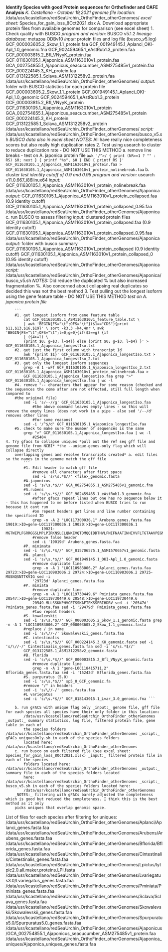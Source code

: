 **Identify Species with good Protein sequences for Orthofinder and CAFE Analysis** *K. Castellano - October 19,2021* _genome file location:_ 
/data/usr/kcastellano/redSeaUrchin_OrthoFinder_otherGenomes/ _excel sheet:_ Species_for_gain_loss_8Oct2021.xlsx A. Download appropriate protein files from 
available genomes for comparison (see excel sheet)
    1. Check quality with BUSCO _program and version:_ BUSCO v5.1.2 _lineage database:_ metazoa ODBv10 _input:_ protein files and log file (busco_v5.log) 
            GCF_000003605.2_Skow_1.1_protein.faa GCF_001949145.1_Aplanci_OKI-Apl_1.0_genomic.fna GCF_902459465.1_eAstRub1.3_protein.faa 
            GCF_000003815.2_Bfl_VNyyK_protein.faa GCF_011630105.1_Ajaponica_ASM1163010v1_protein.faa 
            GCA_002754855.1_Ajaponicus_seacucumber_ASM275485v1_protein.faa GCF_000224145.3_KH_protein.faa GCF_013122585.1_Sclava_ASM1312258v2_protein.faa
        /data/usr/kcastellano/redSeaUrchin_OrthoFinder_otherGenomes/ _output:_ folder with BUSCO statistics for each protein file 
            GCF_000003605.2_Skow_1.1_protein GCF_001949145.1_Aplanci_OKI-Apl_1.0_genomic GCF_902459465.1_eAstRub1.3_protein GCF_000003815.2_Bfl_VNyyK_protein 
            GCF_011630105.1_Ajaponica_ASM1163010v1_protein GCA_002754855.1_Ajaponicus_seacucumber_ASM275485v1_protein GCF_000224145.3_KH_protein 
            GCF_013122585.1_Sclava_ASM1312258v2_protein
        /data/usr/kcastellano/redSeaUrchin_OrthoFinder_otherGenomes/ _script:_ /data/usr/kcastellano/redSeaUrchin_OrthoFinder_otherGenomes/busco_v5.sh *BUSCO 
         data also in excel sheet*
        _NOTES:_ All have really nice completeness scores but also really high duplication rates 2. Test using usearch to cluster to reduce duplication rate - 
    DO NOT USE THIS METHOD
        a. remove line breaks - test on A. japonica protein file ``` awk '/^>/ { print (NR==1 ? "" : RS) $0; next } { printf "%s", $0 } END { printf RS }' 
            GCF_011630105.1_Ajaponica_ASM1163010v1_protein.faa > GCF_011630105.1_Ajaponica_ASM1163010v1_protein_nolinebreak.faa ```
        b. cluster *test identity cutoff of 0.9 and 0.95* _program and version:_ usearch v11.0.667_i86linux64 _input:_ 
            GCF_011630105.1_Ajaponica_ASM1163010v1_protein_nolinebreak.faa /data/usr/kcastellano/redSeaUrchin_OrthoFinder_otherGenomes/Ajaponica _output:_ 
            GCF_011630105.1_Ajaponica_ASM1163010v1_protein_collapsed.faa (0.9 identity cutoff) 
            GCF_011630105.1_Ajaponica_ASM1163010v1_protein_collapsed_0.95.faa /data/usr/kcastellano/redSeaUrchin_OrthoFinder_otherGenomes/Ajaponica
        c. run BUSCO to assess filtering _input:_ clustered protein files GCF_011630105.1_Ajaponica_ASM1163010v1_protein_collapsed.faa (0.9 identity cutoff) 
            GCF_011630105.1_Ajaponica_ASM1163010v1_protein_collapsed_0.95.faa /data/usr/kcastellano/redSeaUrchin_OrthoFinder_otherGenomes/Ajaponica _output:_ 
            folder with busco summary GCF_011630105.1_Ajaponica_ASM1163010v1_protein_collapsed (0.9 identity cutoff) 
            GCF_011630105.1_Ajaponica_ASM1163010v1_protein_collapsed_0 (0.95 identity cutoff) 
            /data/usr/kcastellano/redSeaUrchin_OrthoFinder_otherGenomes/Ajaponica _script:_ 
            /data/usr/kcastellano/redSeaUrchin_OrthoFinder_otherGenomes/Ajaponica/busco_v5.sh _NOTES:_ Did reduce the duplicated % but also increased 
            fragmentation %. Also concerned about collapsing real duplicates so decided this was not the best method
    3. Test pulling out the longest isoform using the gene feature table - DO NOT USE THIS METHOD *test on A. japonica protein file*
        
        ```
        #1. get longest isoform from gene feature table
            cat GCF_011630105.1_ASM1163010v1_feature_table.txt \
            | awk 'BEGIN{FS="\t";OFS="\t"}($1=="CDS"){print $11,$13,$16,$19}' \ sort -k3,3 -k4,4nr \ awk 'BEGIN{FS="\t";OFS="\t";l=0;g=0}{if($3==g) {if 
            | ($4>=l) \
            {print $0; g=$3; l=$4}} else {print $0; g=$3; l=$4} }' > GCF_011630105.1_Ajaponica_longestIso.txt
        #2. get just the first column with transcript Id
            awk '{print $1}' GCF_011630105.1_Ajaponica_longestIso.txt > GCF_011630105.1_Ajaponica_longestIso_2.txt
        #3. get only the longest isoform sequences
            grep -A 1 -wFf GCF_011630105.1_Ajaponica_longestIso_2.txt GCF_011630105.1_Ajaponica_ASM1163010v1_protein_nolinebreak.faa > 
            GCF_011630105.1_Ajaponica_longestIso.faa grep ">" GCF_011630105.1_Ajaponica_longestIso.faa | wc -l
        #4. remove "-- characters that appear for some reason (checked and the sequences the come after are not effected, still full length when compared to 
        #the original file)
            sed -i 's/--//g' GCF_011630105.1_Ajaponica_longestIso.faa
                #the above command leaves empty lines - so this will remove the empty lines (does not work in a pipe - also sed '/--/d' removes other lines 
                #for some reasons)
            sed -i '/^$/d' GCF_011630105.1_Ajaponica_longestIso.faa
        #5. check to make sure the number of sequences is the same
            grep ">" GCF_011630105.1_Ajaponica_longestIso.faa | wc -l
                #25404
    4. Try gfacs to collapse uniques *pull out the ref seq gff file and genome file from NCBI* *the --unique-genes-only flag which will collapse directly 
        overlapping genes and resolve transcripts created* a. edit files so the names in the genome match the gff file
            ```
            #1. Edit header to match gff file
                #remove all characters after first space
                sed -i 's/\s.*$//' <file>_genomic.fasta
            #A.japonicus
            sed -i 's/\s.*$//' GCA_002754855.1_ASM275485v1_genomic.fna
            #A.rubens
            sed -i 's/\s.*$//' GCF_902459465.1_eAstRub1.3_genomic.fna
                #after gfacs repeat lines but one has no sequence below it - this has happened to me before listed when BUSCO tries to run because it cant run 
                #on repeat headers get lines and line number containing the specificed ID
                grep -n -A 2 "LOC117300036.1" Arubens_genes.fasta.faa 19019:>ID=gene-LOC117300036.1 19020:>ID=gene-LOC117300036.1 
                    19021-MGTWEPLFGRRGGSLMPLPIRKNSLCLQNKEVQTDMQQIDDTHVLFNIFNAATINHIVVFLTGTAAVPEGMGGAIYFSWPSPEGEMVWMFLGFITNEKPSAIFKVVGLKKGSSTNNSFMQSMPVQQPMKTMSQIGISVEPLHVIQHQIPAETTQTSTLTSFSEFSMKMLENFYNYASSF*
                #remove false header
                sed -i '19019d' Arubens_genes.fasta.faa
            #P. minimata
            sed -i 's/\s.*$//' GCF_015706575.1_ASM1570657v1_genomic.fasta
            #A. planci
            sed -i 's/\s.*$//' GCF_001949145.1_OKI-Apl_1.0_genomic.fasta
                #remove duplicate line
                grep -n -A 1 "LOC110983006.2" Aplanci_genes.fasta.faa 29723:>ID=gene-LOC110983006.2 29724:>ID=gene-LOC110983006.2 29725-MGSNQSNTTKVIG sed -i 
                '29723d' Aplanci_genes.fasta.faa
            #P. miniata
                #remove duplicate line
                grep -n -A 1 "LOC119730449.6" Pminiata_genes.fasta.faa 20547:>ID=gene-LOC119730449.6 20548:>ID=gene-LOC119730449.6 
                20549-MLLSSKKPHVCETSSKAFTEKSSPRIHDRV sed -i '20547d' Pminiata_genes.fasta.faa sed -i '29479d' Pminiata_genes.fasta.faa
                #two repeat headers
            #S. kowalevskii
            sed -i 's/\s.*$//' GCF_000003605.2_Skow_1.1_genomic.fasta grep -n -A 1 "LOC110983006.2" GCF_000003605.2_Skow_1.1_genomic.fasta
            #replace / in name
            sed -i 's/\//-/' Skowalevskii_genes.fasta.faa
            #C. intestinalis
            sed -i 's/\s.*$//' GCF_000224145.3_KH_genomic.fasta sed -i 's/\//-/' Cintestinalis_genes.fasta.faa sed -i 's/\s.*$//' 
            GCF_013122585.1_ASM1312258v2_genomic.fasta
            #B. florida
            sed -i 's/\s.*$//' GCF_000003815.2_Bfl_VNyyK_genomic.fasta
                #remove duplicate line
                grep -n -A 1 "gene-LOC118415711.2" Bflorida_genes.fasta.faa sed -i '15243d' Bflorida_genes.fasta.faa
            #S. purpuratus (5.0)
            sed -i 's/\s.*$//' sp5_0_GCF_genomic.fa
            #remove "/" in headers
            sed -i 's/\//-/' genes.fasta.faa
            #L variegatus
            sed -i 's/\s.*$//' GCF_018143015.1_Lvar_3.0_genomic.fna ```
        
        b. run gFACS with unique flag only _input:_ genome file, gff file for each species all species have their only folder in this location: 
            /data/usr/kcastellano/redSeaUrchin_OrthoFinder_otherGenomes _output:_ summary statistics, log file, filtered protein file, gene table in each of 
            the species folders /data/usr/kcastellano/redSeaUrchin_OrthoFinder_otherGenomes _script:_ gFACs_uniquesOnly.sh in each of the species folders 
            located here: /data/usr/kcastellano/redSeaUrchin_OrthoFinder_otherGenomes
        c. run busco on each filtered file (see excel sheet: Species_for_gain_loss_8Oct2021.xlsx) _input:_ filtered protein file in each of the species 
            folders located here: /data/usr/kcastellano/redSeaUrchin_OrthoFinder_otherGenomes _output:_ summary file in each of the species folders located 
            here: /data/usr/kcastellano/redSeaUrchin_OrthoFinder_otherGenomes _script:_ busco_v5.sh in each of the species folders located here: 
            /data/usr/kcastellano/redSeaUrchin_OrthoFinder_otherGenomes
        _NOTES:_ filtering with gFACs barely adjusted the completeness which is good but reduced the completeness. I think this is the best method as it only 
        picks uniques that overlap genomic space.
List of files for each species after filtering for uniques: /data/usr/kcastellano/redSeaUrchin_OrthoFinder_otherGenomes/Aplanci/Aplanci_genes.fasta.faa 
/data/usr/kcastellano/redSeaUrchin_OrthoFinder_otherGenomes/Arubens/Arubens_genes.fasta.faa 
/data/usr/kcastellano/redSeaUrchin_OrthoFinder_otherGenomes/Bflorida/Bflorida_genes.fasta.faa 
/data/usr/kcastellano/redSeaUrchin_OrthoFinder_otherGenomes/Cintestinalis/Cintestinalis_genes.fasta.faa 
/data/usr/kcastellano/redSeaUrchin_OrthoFinder_otherGenomes/Lpictus/lytpic2.0.all.maker.proteins.LPI.fasta 
/data/usr/kcastellano/redSeaUrchin_OrthoFinder_otherGenomes/Lvariegatus3.0/Lvariegatus_genes.fasta.faa 
/data/usr/kcastellano/redSeaUrchin_OrthoFinder_otherGenomes/Pminiata/Pminiata_genes.fasta.faa 
/data/usr/kcastellano/redSeaUrchin_OrthoFinder_otherGenomes/Sclava/Sclava_genes.fasta.faa 
/data/usr/kcastellano/redSeaUrchin_OrthoFinder_otherGenomes/Skowalevskii/Skowalevskii_genes.fasta.faa 
/data/usr/kcastellano/redSeaUrchin_OrthoFinder_otherGenomes/Spurpuratus5.0/Spurpuratus5.0_genes.fasta.faa 
/data/usr/kcastellano/redSeaUrchin_OrthoFinder_otherGenomes/Ajaponicus/GCA_002754855.1_Ajaponicus_seacucumber_ASM275485v1_protein.faa 
/data/usr/kcastellano/redSeaUrchin_OrthoFinder_otherGenomes/Ajaponica_uniques/Ajaponica_uniques_genes.fasta.faa

